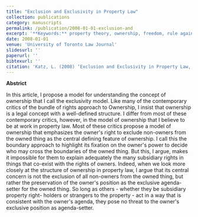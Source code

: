 ```yaml
---
title: "Exclusion and Exclusivity in Property Law"
collection: publications
category: manuscripts
permalink: /publication/2008-01-01-exclusion-and
excerpt: '**Keywords:** property theory, ownership, freedom, rule against perpetuities, adverse possession, trespass, easements'
date: 2008-01-01
venue: 'University of Toronto Law Journal'
slidesurl: ''
paperurl: ''
bibtexurl: ''
citation: 'Katz, L. (2008) ‘Exclusion and Exclusivity in Property Law,’ 58 University of Toronto Law Journal 275'
---
```

**Abstrict**

In this article, I propose a model for understanding the concept of ownership that I call the exclusivity model. Like many of the contemporary critics of the bundle of rights approach to Ownership, I insist that ownership is a legal concept with a well-defined structure. I differ from most of these contemporary critics, however, in the model of ownership that I believe to be at work in property law. Most of these critics propose a model of ownership that emphasizes the owner's right to exclude non-owners from the owned thing as the central defining feature of ownership. I call this the boundary approach to highlight its fixation on the owner's power to decide who may cross the boundaries of the owned thing. But this, I argue, makes it impossible for them to explain adequately the many subsidiary rights in things that co-exist with the rights of owners. Indeed, when we look more closely at the structure of ownership in property law, I argue that its central concern is not the exclusion of all non-owners from the owned thing, but rather the preservation of the owner's position as the exclusive agenda-setter for the owned thing. So long as others - whether they be subsidiary property right- holders or strangers to the property - act in a way that is consistent with the owner's agenda, they pose no threat to the owner's exclusive position as agenda-setter.
